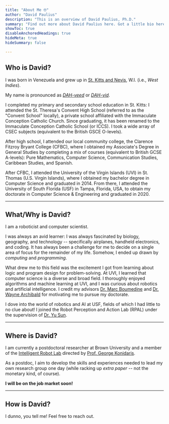 ```yaml
---
title: "About Me 🤓" 
author: "David Paulius"
description: "This is an overview of David Paulius, Ph.D." 
summary: "Find out more about David Paulius here. Got a little bio here if you want to read..." 
showToc: true
disableAnchoredHeadings: true
hideMeta: true
hideSummary: false	

---
```


<!-- <img src="/d1.jpg"
     alt="Markdown Monster icon"
	 caption="LA"	
     style="width:30%;border-radius:50%;margin:auto"/> -->

## Who is David?

I was born in Venezuela and grew up in <a href="https://www.google.com/maps?ll=17.368459,-68.4553&z=5&t=m&hl=en-US&gl=US&mapclient=embed&q=St+Kitts+%26+Nevis" target="_blank_">St. Kitts and Nevis</a>, W.I. (i.e., _West Indies_). 

My name is pronounced as <a href="http://ipa-reader.xyz/?text=%20david&voice=Brian" target="_blank">_DAH-veed_</a> or <a href="http://ipa-reader.xyz/?text=%20dav%C9%AAd&voice=Brian" target="_blank">_DAH-vid_</a>.

I completed my primary and secondary school education in St. Kitts: I attended the St. Theresa's Convent High School (referred to as the "Convent School" locally), a private school affiliated with the Immaculate Conception Catholic Church. Since graduating, it has been renamed to the Immaculate Conception Catholic School (or ICCS). I took a wide array of CSEC subjects (equivalent to the British GSCE O-levels). 

After high school, I attended our local community college, the Clarence Fitzroy Bryant College (CFBC), where I obtained my Associate's Degree in General Studies by completing a mix of courses (equivalent to British GCSE A-levels): Pure Mathematics, Computer Science, Communication Studies, Caribbean Studies, and Spanish.

After CFBC, I attended the University of the Virgin Islands (UVI) in St. Thomas (U.S. Virgin Islands), where I obtained my bachelor degree in Computer Science and graduated in 2014. From there, I attended the University of South Florida (USF) in Tampa, Florida, USA, to obtain my doctorate in Computer Science & Engineering and graduated in 2020. 

---


## What/Why is David?

I am a roboticist and computer scientist.

I was always an avid learner: I was always fascinated by biology, geography, and technology -- specifically airplanes, handheld electronics, and coding. 
It has always been a challenge for me to decide on a single area of focus for the remainder of my life.
Somehow, I ended up drawn by _computing_ and _programming_.

What drew me to this field was the excitement I got from learning about logic and program design for problem-solving. At UVI, I learned that computer science is a diverse and broad field. I thoroughly enjoyed algorithms and machine learning at UVI, and I was curious about robotics and artificial intelligence. I credit my advisors <a href="https://www.uvi.edu/directory/faculty/marc-boumedine.html" target="_blank">Dr. Marc Boumedine</a> and <a href="https://www.linkedin.com/in/drwaynearchibald" target="_blank">Dr. Wayne Archibald</a> for motivating me to pursue my doctorate.

I dove into the world of robotics and AI at USF, fields of which I had little to no clue about! I joined the Robot Perception and Action Lab (RPAL) under the supervision of <a href="https://cse.usf.edu/~yusun/" target="_blank">Dr. Yu Sun</a>. 



---

## Where is David?

I am currently a postdoctoral researcher at Brown University and a member of the <a href="http://irl.cs.brown.edu/" target="_blank">Intelligent Robot Lab</a> directed by <a href="https://cs.brown.edu/~gdk/" target="_blank">Prof. George Konidaris</a>.

As a postdoc, I aim to develop the skills and experiences needed to lead my own research group one day (while racking up _extra paper_ -- not the monetary kind, of course). 

**I will be on the job market soon!**

---

## How is David?

I dunno, you tell me! Feel free to reach out.